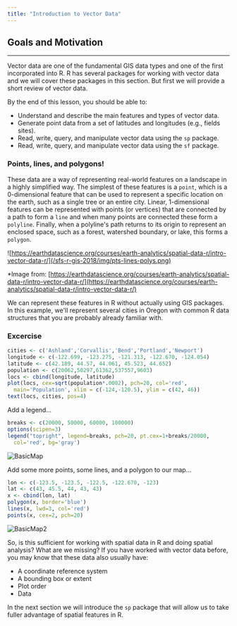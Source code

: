 ```yaml
---
title: "Introduction to Vector Data"
---
```


## Goals and Motivation

----

Vector data are one of the fundamental GIS data types and one of the first incorporated into R. R has several packages for working with vector data and we will cover these packages in this section. But first we will provide a short review of vector data.    

By the end of this lesson, you should be able to:

* Understand and describe the main features and types of vector data.
* Generate point data from a set of latitudes and longitudes (e.g., fields sites). 
* Read, write, query, and manipulate vector data using the `sp` package.
* Read, write, query, and manipulate vector data using the `sf` package.

### Points, lines, and polygons!

These data are a way of representing real-world features on a landscape in a highly simplified way. The simplest of these features is a `point`, which is a 0-dimensional feature that can be used to represent a specific location on the earth, such as a single tree or an entire city. Linear, 1-dimensional features can be represented with points (or vertices) that are connected by a path to form a `line` and when many points are connected these form a `polyline`. Finally, when a polyline's path returns to its origin to represent an enclosed space, such as a forest, watershed boundary, or lake, this forms a `polygon`.

![https://earthdatascience.org/courses/earth-analytics/spatial-data-r/intro-vector-data-r/](/sfs-r-gis-2018/img/pts-lines-polys.png)

*Image from: [https://earthdatascience.org/courses/earth-analytics/spatial-data-r/intro-vector-data-r/](https://earthdatascience.org/courses/earth-analytics/spatial-data-r/intro-vector-data-r/)

We can represent these features in R without actually using GIS packages. In this example, we'll represent several cities in Oregon with common R data structures that you are probably already familiar with.

### Excercise

```r
cities <- c('Ashland','Corvallis','Bend','Portland','Newport')
longitude <- c(-122.699, -123.275, -121.313, -122.670, -124.054)
latitude <- c(42.189, 44.57, 44.061, 45.523, 44.652)
population <- c(20062,50297,61362,537557,9603)
locs <- cbind(longitude, latitude) 
plot(locs, cex=sqrt(population*.0002), pch=20, col='red', 
  main='Population', xlim = c(-124,-120.5), ylim = c(42, 46))
text(locs, cities, pos=4)
```

Add a legend...

```r
breaks <- c(20000, 50000, 60000, 100000)
options(scipen=3)
legend("topright", legend=breaks, pch=20, pt.cex=1+breaks/20000, 
  col='red', bg='gray')
```

![BasicMap](/AWRA_GIS_R_Workshop/figure/BasicMap.png)

Add some more points, some lines, and a polygon to our map...

```r
lon <- c(-123.5, -123.5, -122.5, -122.670, -123)
lat <- c(43, 45.5, 44, 43, 43)
x <- cbind(lon, lat)
polygon(x, border='blue')
lines(x, lwd=3, col='red')
points(x, cex=2, pch=20)
```

![BasicMap2](/AWRA_GIS_R_Workshop/figure/BasicMap2.png)


So, is this sufficient for working with spatial data in R and doing spatial analysis?  What are we missing? If you have worked with vector data before, you may know that these data also usually have: 

- A coordinate reference system
- A bounding box or extent
- Plot order
- Data

In the next section we will introduce the `sp` package that will allow us to take fuller advantage of spatial features in R.
